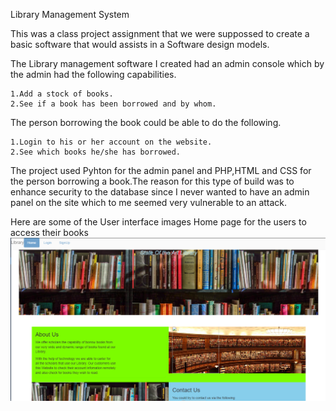 Library Management System

This was a class project assignment that we were suppossed to create a basic software that would assists in a Software design models.

The Library management software I created had an admin console which by the admin had the following capabilities.

    1.Add a stock of books.
    2.See if a book has been borrowed and by whom.

The person borrowing the book could be able to do the following.
 
    1.Login to his or her account on the website.
    2.See which books he/she has borrowed.

The project used Pyhton for the admin panel and PHP,HTML and CSS for the person borrowing a book.The reason for this type of build was to enhance security to the database since I never wanted to have an admin panel on the site which to me seemed very vulnerable to an attack.

Here are some of the User interface images
Home page for the users to access their books
![Screenshoe](Documentation/homepage.png)
